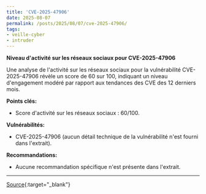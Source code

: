 ```yaml
---
title: 'CVE-2025-47906'
date: 2025-08-07
permalink: /posts/2025/08/07/cve-2025-47906/
tags:
- veille-cyber
- intruder
---
```

**Niveau d'activité sur les réseaux sociaux pour CVE-2025-47906**

Une analyse de l'activité sur les réseaux sociaux pour la vulnérabilité CVE-2025-47906 révèle un score de 60 sur 100, indiquant un niveau d'engagement modéré par rapport aux tendances des CVE des 12 derniers mois.

**Points clés:**

*   Score d'activité sur les réseaux sociaux : 60/100.

**Vulnérabilités:**

*   CVE-2025-47906 (aucun détail technique de la vulnérabilité n'est fourni dans l'extrait).

**Recommandations:**

*   Aucune recommandation spécifique n'est présente dans l'extrait.

---
[Source](https://cvemon.intruder.io/cves/CVE-2025-47906){:target="_blank"}
